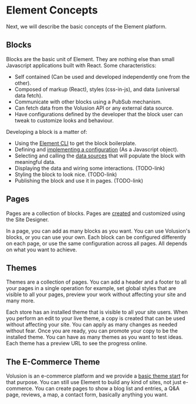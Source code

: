# Element Concepts

Next, we will describe the basic concepts of the Element platform.

## Blocks

Blocks are the basic unit of Element. They are nothing else than small Javascript applications built with React. Some characteristics: 

- Self contained (Can be used and developed independently one from the other).
- Composed of markup (React), styles (css-in-js), and data (universal data fetch).
- Communicate with other blocks using a PubSub mechanism.
- Can fetch data from the Volusion API or any external data source.
- Have configurations defined by the developer that the block user can tweak to customize looks and behaviour.

Developing a block is a matter of:

- Using the [Element CLI](TODO-link) to get the block boilerplate.
- Defining and [implementing a configuration](../../how-to/proptypes/README.md) (As a Javascript object).
- Selecting and calling the [data sources](TODO-link-fetching-data-fast) that will populate the block with meaningful data.
- Displaying the data and wiring some interactions. (TODO-link)
- Styling the block to look nice. (TODO-link)
- Publishing the block and use it in pages. (TODO-link)

## Pages

Pages are a collection of blocks. Pages are [created](../../how-to/add-page-to-theme/README.md) and customized using the Site Designer.

In a page, you can add as many blocks as you want. You can use Volusion's blocks, or you can use your own. Each block can be
configured differently on each page, or use the same configuration across all pages. All depends on what you want to achieve.

## Themes

Themes are a collection of pages. You can add a header and a footer to all your pages in a single operation for example, set global
styles that are visible to all your pages, preview your work without affecting your site and many more.

Each store has an installed theme that is visible to all your site users. When you perform an edit to your live theme, a copy is created
that can be used without affecting your site. You can apply as many changes as needed without fear. Once you are ready, you can promote
your copy to be the installed theme. You can have as many themes as you want to test ideas. Each theme has a preview URL to see the progress
online.

## The E-Commerce Theme

Volusion is an e-commerce platform and we provide a [basic theme start](../e-commerce-pages/README.md) for that purpose. You can still use Element to build any kind of sites, not
just e-commerce. You can create pages to show a blog list and entries, a Q&A page, reviews, a map, a contact form, basically anything you want.
